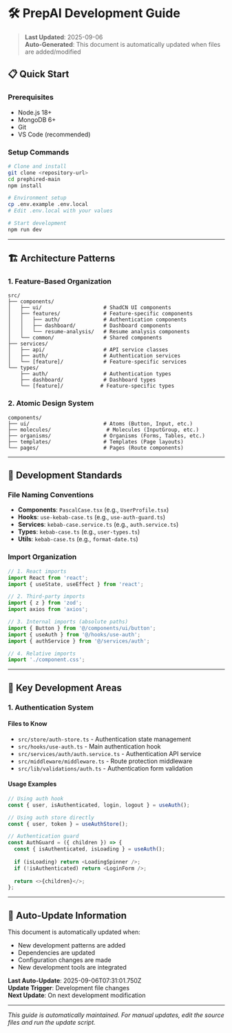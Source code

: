 # 🛠️ PrepAI Development Guide

> **Last Updated**: 2025-09-06  
> **Auto-Generated**: This document is automatically updated when files are added/modified

## 📋 **Quick Start**

### **Prerequisites**
- Node.js 18+ 
- MongoDB 6+
- Git
- VS Code (recommended)

### **Setup Commands**
```bash
# Clone and install
git clone <repository-url>
cd prephired-main
npm install

# Environment setup
cp .env.example .env.local
# Edit .env.local with your values

# Start development
npm run dev
```

---

## 🏗️ **Architecture Patterns**

### **1. Feature-Based Organization**
```
src/
├── components/
│   ├── ui/                    # ShadCN UI components
│   ├── features/              # Feature-specific components
│   │   ├── auth/              # Authentication components
│   │   ├── dashboard/         # Dashboard components
│   │   └── resume-analysis/   # Resume analysis components
│   └── common/                # Shared components
├── services/
│   ├── api/                   # API service classes
│   ├── auth/                  # Authentication services
│   └── [feature]/             # Feature-specific services
└── types/
    ├── auth/                  # Authentication types
    ├── dashboard/             # Dashboard types
    └── [feature]/            # Feature-specific types
```

### **2. Atomic Design System**
```
components/
├── ui/                        # Atoms (Button, Input, etc.)
├── molecules/                  # Molecules (InputGroup, etc.)
├── organisms/                 # Organisms (Forms, Tables, etc.)
├── templates/                 # Templates (Page layouts)
└── pages/                     # Pages (Route components)
```

---

## 🔧 **Development Standards**

### **File Naming Conventions**
- **Components**: `PascalCase.tsx` (e.g., `UserProfile.tsx`)
- **Hooks**: `use-kebab-case.ts` (e.g., `use-auth-guard.ts`)
- **Services**: `kebab-case.service.ts` (e.g., `auth.service.ts`)
- **Types**: `kebab-case.ts` (e.g., `user-types.ts`)
- **Utils**: `kebab-case.ts` (e.g., `format-date.ts`)

### **Import Organization**
```typescript
// 1. React imports
import React from 'react';
import { useState, useEffect } from 'react';

// 2. Third-party imports
import { z } from 'zod';
import axios from 'axios';

// 3. Internal imports (absolute paths)
import { Button } from '@/components/ui/button';
import { useAuth } from '@/hooks/use-auth';
import { authService } from '@/services/auth';

// 4. Relative imports
import './component.css';
```

---

## 🎯 **Key Development Areas**

### **1. Authentication System**

#### **Files to Know**
- `src/store/auth-store.ts` - Authentication state management
- `src/hooks/use-auth.ts` - Main authentication hook
- `src/services/auth/auth.service.ts` - Authentication API service
- `src/middleware/middleware.ts` - Route protection middleware
- `src/lib/validations/auth.ts` - Authentication form validation

#### **Usage Examples**
```typescript
// Using auth hook
const { user, isAuthenticated, login, logout } = useAuth();

// Using auth store directly
const { user, token } = useAuthStore();

// Authentication guard
const AuthGuard = ({ children }) => {
  const { isAuthenticated, isLoading } = useAuth();
  
  if (isLoading) return <LoadingSpinner />;
  if (!isAuthenticated) return <LoginForm />;
  
  return <>{children}</>;
};
```

---

## 🔄 **Auto-Update Information**

This document is automatically updated when:
- New development patterns are added
- Dependencies are updated
- Configuration changes are made
- New development tools are integrated

**Last Auto-Update**: 2025-09-06T07:31:01.750Z  
**Update Trigger**: Development file changes  
**Next Update**: On next development modification

---

*This guide is automatically maintained. For manual updates, edit the source files and run the update script.*